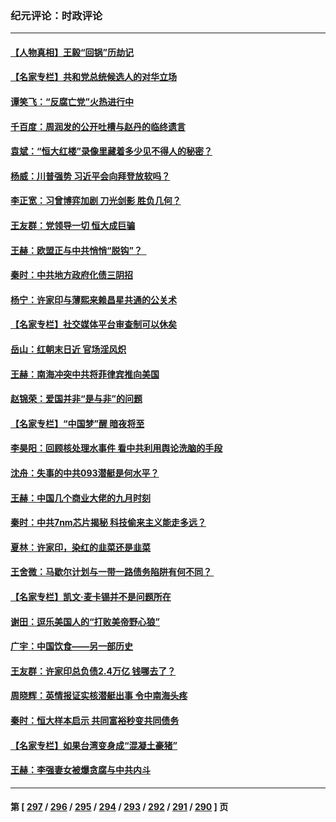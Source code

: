### 纪元评论：时政评论
---
#### [【人物真相】王毅“回锅”历劫记](../../pages/nsc1025/n14090880.md) 
#### [【名家专栏】共和党总统候选人的对华立场](../../pages/nsc1025/n14090827.md) 
#### [谭笑飞：“反腐亡党”火热进行中](../../pages/nsc1025/n14090757.md) 
#### [千百度：周润发的公开吐槽与赵丹的临终遗言](../../pages/nsc1025/n14090739.md) 
#### [袁斌：“恒大红楼”录像里藏着多少见不得人的秘密？](../../pages/nsc1025/n14090715.md) 
#### [杨威：川普强势 习近平会向拜登放软吗？](../../pages/nsc1025/n14090644.md) 
#### [李正宽：习曾博弈加剧 刀光剑影 胜负几何？](../../pages/nsc1025/n14090460.md) 
#### [王友群：党领导一切 恒大成巨骗](../../pages/nsc1025/n14090443.md) 
#### [王赫：欧盟正与中共悄悄“脱钩”？  ](../../pages/nsc1025/n14090157.md) 
#### [秦时：中共地方政府化债三阴招](../../pages/nsc1025/n14090442.md) 
#### [杨宁：许家印与薄熙来赖昌星共通的公关术](../../pages/nsc1025/n14090400.md) 
#### [【名家专栏】社交媒体平台审查制可以休矣](../../pages/nsc1025/n14090331.md) 
#### [岳山：红朝末日近 官场淫风炽](../../pages/nsc1025/n14090137.md) 
#### [王赫：南海冲突中共将菲律宾推向美国](../../pages/nsc1025/n14090142.md) 
#### [赵锦荣：爱国并非“是与非”的问题](../../pages/nsc1025/n14087716.md) 
#### [【名家专栏】“中国梦”醒 暗夜将至](../../pages/nsc1025/n14088776.md) 
#### [李昊阳：回顾核处理水事件 看中共利用舆论洗脑的手段](../../pages/nsc1025/n14089405.md) 
#### [沈舟：失事的中共093潜艇是何水平？](../../pages/nsc1025/n14089236.md) 
#### [王赫：中国几个商业大佬的九月时刻](../../pages/nsc1025/n14089130.md) 
#### [秦时：中共7nm芯片揭秘 科技偷来主义能走多远？](../../pages/nsc1025/n14089116.md) 
#### [夏林：许家印，染红的韭菜还是韭菜](../../pages/nsc1025/n14089066.md) 
#### [王舍微：马歇尔计划与一带一路债务陷阱有何不同？ ](../../pages/nsc1025/n14089038.md) 
#### [【名家专栏】凯文‧麦卡锡并不是问题所在](../../pages/nsc1025/n14088984.md) 
#### [谢田：逗乐美国人的“打败美帝野心狼”](../../pages/nsc1025/n14089022.md) 
#### [广宇：中国饮食——另一部历史](../../pages/nsc1025/n14088602.md) 
#### [王友群：许家印总负债2.4万亿 钱哪去了？](../../pages/nsc1025/n14088293.md) 
#### [周晓辉：英情报证实核潜艇出事 令中南海头疼](../../pages/nsc1025/n14088224.md) 
#### [秦时：恒大样本启示 共同富裕秒变共同债务](../../pages/nsc1025/n14088209.md) 
#### [【名家专栏】如果台湾变身成“混凝土豪猪”](../../pages/nsc1025/n14087365.md) 
#### [王赫：李强妻女被爆贪腐与中共内斗](../../pages/nsc1025/n14088200.md) 

---
#### 第 [ [297](./297.md) / [296](./296.md) / [295](./295.md) / [294](./294.md) / [293](./293.md) / [292](./292.md) / [291](./291.md) / [290](./290.md) ] 页
